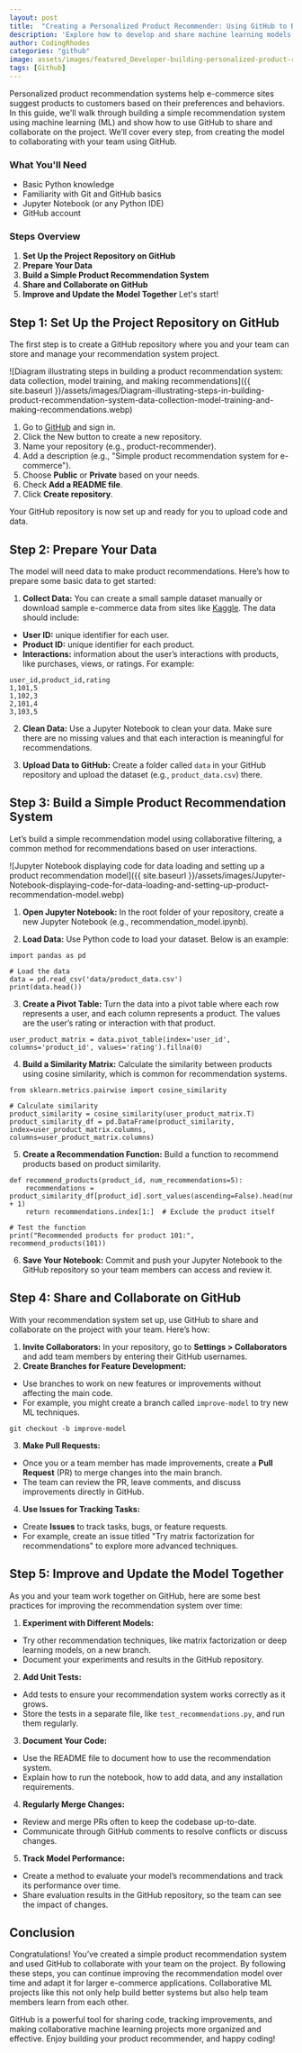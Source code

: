```yaml
---
layout: post
title:  "Creating a Personalized Product Recommender: Using GitHub to Build and Share Machine Learning Models"
description: 'Explore how to develop and share machine learning models for personalized product recommendations, leveraging GitHub for collaboration, version control, and deployment.'
author: CodingRhodes
categories: "github"
image: assets/images/featured_Developer-building-personalized-product-recommender-using-GitHub-and-machine-learning.webp
tags: [Github]
---
```

Personalized product recommendation systems help e-commerce sites suggest products to customers based on their preferences and behaviors. In this guide, we'll walk through building a simple recommendation system using machine learning (ML) and show how to use GitHub to share and collaborate on the project. We’ll cover every step, from creating the model to collaborating with your team using GitHub.

### What You'll Need
+ Basic Python knowledge
+ Familiarity with Git and GitHub basics
+ Jupyter Notebook (or any Python IDE)
+ GitHub account

### Steps Overview
1. **Set Up the Project Repository on GitHub**
2. **Prepare Your Data**
3. **Build a Simple Product Recommendation System**
4. **Share and Collaborate on GitHub**
5. **Improve and Update the Model Together**
Let's start!

<script async src="https://pagead2.googlesyndication.com/pagead/js/adsbygoogle.js?client=ca-pub-2784742237479601"
     crossorigin="anonymous"></script>
<!-- Ads Homepage below top article -->
<ins class="adsbygoogle"
     style="display:block"
     data-ad-client="ca-pub-2784742237479601"
     data-ad-slot="3760872290"
     data-ad-format="auto"
     data-full-width-responsive="true"></ins>
<script>
     (adsbygoogle = window.adsbygoogle || []).push({});
</script>

## Step 1: Set Up the Project Repository on GitHub
The first step is to create a GitHub repository where you and your team can store and manage your recommendation system project.

![Diagram illustrating steps in building a product recommendation system: data collection, model training, and making recommendations]({{ site.baseurl }}/assets/images/Diagram-illustrating-steps-in-building-product-recommendation-system-data-collection-model-training-and-making-recommendations.webp)

1. Go to [GitHub](https://github.com/) and sign in.
2. Click the New button to create a new repository.
3. Name your repository (e.g., product-recommender).
4. Add a description (e.g., "Simple product recommendation system for e-commerce").
5. Choose **Public** or **Private** based on your needs.
6. Check **Add a README file**.
7. Click **Create repository**.

Your GitHub repository is now set up and ready for you to upload code and data.

## Step 2: Prepare Your Data
The model will need data to make product recommendations. Here’s how to prepare some basic data to get started:

1. **Collect Data:** You can create a small sample dataset manually or download sample e-commerce data from sites like [Kaggle](https://www.kaggle.com/). The data should include:
+ **User ID:** unique identifier for each user.
+ **Product ID:** unique identifier for each product.
+ **Interactions:** information about the user’s interactions with products, like purchases, views, or ratings.
For example:
```
user_id,product_id,rating
1,101,5
1,102,3
2,101,4
3,103,5
```
2. **Clean Data:** Use a Jupyter Notebook to clean your data. Make sure there are no missing values and that each interaction is meaningful for recommendations.

3. **Upload Data to GitHub:** Create a folder called `data` in your GitHub repository and upload the dataset (e.g., `product_data.csv`) there.

<script async src="https://pagead2.googlesyndication.com/pagead/js/adsbygoogle.js?client=ca-pub-2784742237479601"
     crossorigin="anonymous"></script>
<!-- Ads Homepage below top article -->
<ins class="adsbygoogle"
     style="display:block"
     data-ad-client="ca-pub-2784742237479601"
     data-ad-slot="3760872290"
     data-ad-format="auto"
     data-full-width-responsive="true"></ins>
<script>
     (adsbygoogle = window.adsbygoogle || []).push({});
</script>

## Step 3: Build a Simple Product Recommendation System
Let’s build a simple recommendation model using collaborative filtering, a common method for recommendations based on user interactions.

![Jupyter Notebook displaying code for data loading and setting up a product recommendation model]({{ site.baseurl }}/assets/images/Jupyter-Notebook-displaying-code-for-data-loading-and-setting-up-product-recommendation-model.webp)

1. **Open Jupyter Notebook:** In the root folder of your repository, create a new Jupyter Notebook (e.g., recommendation_model.ipynb).

2. **Load Data:** Use Python code to load your dataset. Below is an example:
```
import pandas as pd

# Load the data
data = pd.read_csv('data/product_data.csv')
print(data.head())
```
3. **Create a Pivot Table:** Turn the data into a pivot table where each row represents a user, and each column represents a product. The values are the user’s rating or interaction with that product.
```
user_product_matrix = data.pivot_table(index='user_id', columns='product_id', values='rating').fillna(0)
```
4. **Build a Similarity Matrix:** Calculate the similarity between products using cosine similarity, which is common for recommendation systems.
```
from sklearn.metrics.pairwise import cosine_similarity

# Calculate similarity
product_similarity = cosine_similarity(user_product_matrix.T)
product_similarity_df = pd.DataFrame(product_similarity, index=user_product_matrix.columns, columns=user_product_matrix.columns)
```
5. **Create a Recommendation Function:** Build a function to recommend products based on product similarity.
```
def recommend_products(product_id, num_recommendations=5):
    recommendations = product_similarity_df[product_id].sort_values(ascending=False).head(num_recommendations + 1)
    return recommendations.index[1:]  # Exclude the product itself

# Test the function
print("Recommended products for product 101:", recommend_products(101))
```
6. **Save Your Notebook:** Commit and push your Jupyter Notebook to the GitHub repository so your team members can access and review it.

## Step 4: Share and Collaborate on GitHub
With your recommendation system set up, use GitHub to share and collaborate on the project with your team. Here’s how:

1. **Invite Collaborators:** In your repository, go to **Settings > Collaborators** and add team members by entering their GitHub usernames.
2. **Create Branches for Feature Development:**
+ Use branches to work on new features or improvements without affecting the main code.
+ For example, you might create a branch called `improve-model` to try new ML techniques.
```
git checkout -b improve-model
```
3. **Make Pull Requests:**
+ Once you or a team member has made improvements, create a **Pull Request** (PR) to merge changes into the main branch.
+ The team can review the PR, leave comments, and discuss improvements directly in GitHub.
4. **Use Issues for Tracking Tasks:**
+ Create **Issues** to track tasks, bugs, or feature requests.
+ For example, create an issue titled "Try matrix factorization for recommendations" to explore more advanced techniques.

## Step 5: Improve and Update the Model Together
As you and your team work together on GitHub, here are some best practices for improving the recommendation system over time:

<script async src="https://pagead2.googlesyndication.com/pagead/js/adsbygoogle.js?client=ca-pub-2784742237479601"
     crossorigin="anonymous"></script>
<!-- Ads Homepage below top article -->
<ins class="adsbygoogle"
     style="display:block"
     data-ad-client="ca-pub-2784742237479601"
     data-ad-slot="3760872290"
     data-ad-format="auto"
     data-full-width-responsive="true"></ins>
<script>
     (adsbygoogle = window.adsbygoogle || []).push({});
</script>

1. **Experiment with Different Models:**
+ Try other recommendation techniques, like matrix factorization or deep learning models, on a new branch.
+ Document your experiments and results in the GitHub repository.
2. **Add Unit Tests:**
+ Add tests to ensure your recommendation system works correctly as it grows.
+ Store the tests in a separate file, like `test_recommendations.py`, and run them regularly.
3. **Document Your Code:**
+ Use the README file to document how to use the recommendation system.
+ Explain how to run the notebook, how to add data, and any installation requirements.
4. **Regularly Merge Changes:**
+ Review and merge PRs often to keep the codebase up-to-date.
+ Communicate through GitHub comments to resolve conflicts or discuss changes.
5. **Track Model Performance:**
+ Create a method to evaluate your model’s recommendations and track its performance over time.
+ Share evaluation results in the GitHub repository, so the team can see the impact of changes.

## Conclusion
Congratulations! You’ve created a simple product recommendation system and used GitHub to collaborate with your team on the project. By following these steps, you can continue improving the recommendation model over time and adapt it for larger e-commerce applications. Collaborative ML projects like this not only help build better systems but also help team members learn from each other.

GitHub is a powerful tool for sharing code, tracking improvements, and making collaborative machine learning projects more organized and effective. Enjoy building your product recommender, and happy coding!